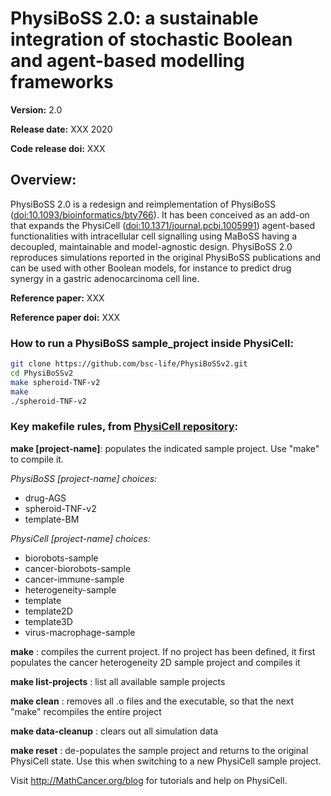 # PhysiBoSS 2.0: a sustainable integration of stochastic Boolean and agent-based modelling frameworks

**Version:** 2.0

**Release date:** XXX 2020

**Code release doi:** XXX

## Overview: 
PhysiBoSS 2.0 is a redesign and reimplementation of PhysiBoSS ([doi:10.1093/bioinformatics/bty766](https://doi.org/10.1093/bioinformatics/bty766)). It has been conceived as an add-on that expands the PhysiCell ([doi:10.1371/journal.pcbi.1005991](https://dx.doi.org/10.1371/journal.pcbi.1005991)) agent-based functionalities with intracellular cell signalling using MaBoSS having a decoupled, maintainable and model-agnostic design. PhysiBoSS 2.0 reproduces simulations reported in the original PhysiBoSS publications and can be used with other Boolean models, for instance to predict drug synergy in a gastric adenocarcinoma cell line.

**Reference paper:** XXX

**Reference paper doi:** XXX

### How to run a PhysiBoSS sample_project inside PhysiCell:
~~~bash
git clone https://github.com/bsc-life/PhysiBoSSv2.git
cd PhysiBoSSv2
make spheroid-TNF-v2
make 
./spheroid-TNF-v2
~~~

### Key makefile rules, from [PhysiCell repository](https://github.com/MathCancer/PhysiCell):

**make \[project-name\]**: populates the indicated sample project. Use "make" to compile it. 

*PhysiBoSS \[project-name\] choices:*
- drug-AGS
- spheroid-TNF-v2
- template-BM

*PhysiCell \[project-name\] choices:*
- biorobots-sample
- cancer-biorobots-sample
- cancer-immune-sample 
- heterogeneity-sample
- template
- template2D
- template3D
- virus-macrophage-sample

**make** : compiles the current project. If no project has been defined, it first populates the cancer heterogeneity 2D sample project and compiles it 

**make list-projects** : list all available sample projects 

**make clean** : removes all .o files and the executable, so that the next "make" recompiles the entire project 

**make data-cleanup** : clears out all simulation data 

**make reset** : de-populates the sample project and returns to the original PhysiCell state. Use this when switching to a new PhysiCell sample project. 

Visit http://MathCancer.org/blog for tutorials and help on PhysiCell.

